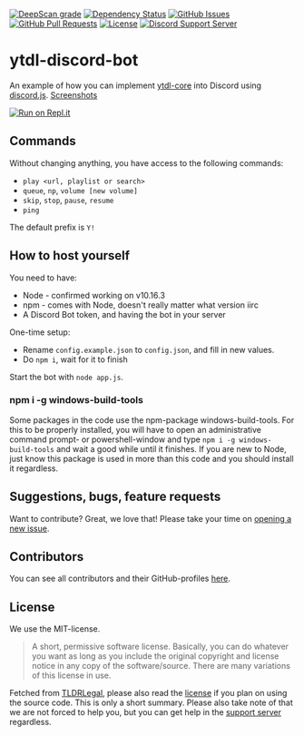 [![DeepScan grade](https://deepscan.io/api/teams/5752/projects/7618/branches/80372/badge/grade.svg)](https://deepscan.io/dashboard#view=project&tid=5752&pid=7618&bid=80372)
[![Dependency Status](https://david-dm.org/promise/ytdl-discord-bot.svg)](https://david-dm.org/promise/ytdl-discord-bot)
[![GitHub Issues](https://img.shields.io/github/issues-raw/promise/ytdl-discord-bot.svg)](https://github.com/promise/ytdl-discord-bot/issues)
[![GitHub Pull Requests](https://img.shields.io/github/issues-pr-raw/promise/ytdl-discord-bot.svg)](https://github.com/promise/ytdl-discord-bot/pulls)
[![License](https://img.shields.io/github/license/promise/ytdl-discord-bot.svg)](https://github.com/promise/ytdl-discord-bot/blob/master/LICENSE)
[![Discord Support Server](https://img.shields.io/discord/484464227067887645.svg)](https://discord.gg/V3vSCs7)

# ytdl-discord-bot

An example of how you can implement [ytdl-core](https://github.com/fent/node-ytdl-core) into Discord using [discord.js](https://github.com/discordjs/discord.js). [Screenshots](https://imgur.com/a/RUOAuVj)

[![Run on Repl.it](https://repl.it/badge/github/promise/ytdl-discord-bot)](https://repl.it/github/promise/ytdl-discord-bot)

## Commands

Without changing anything, you have access to the following commands:

- `play <url, playlist or search>`
- `queue`, `np`, `volume [new volume]`
- `skip`, `stop`, `pause`, `resume`
- `ping`

The default prefix is `Y!`

## How to host yourself

You need to have:
- Node - confirmed working on v10.16.3
- npm - comes with Node, doesn't really matter what version iirc
- A Discord Bot token, and having the bot in your server

One-time setup:
- Rename `config.example.json` to `config.json`, and fill in new values.
- Do `npm i`, wait for it to finish

Start the bot with `node app.js`.

### npm i -g windows-build-tools

Some packages in the code use the npm-package windows-build-tools. For this to be properly installed, you will have to open an administrative command prompt- or powershell-window and type `npm i -g windows-build-tools` and wait a good while until it finishes. If you are new to Node, just know this package is used in more than this code and you should install it regardless.

## Suggestions, bugs, feature requests

Want to contribute? Great, we love that! Please take your time on [opening a new issue](https://github.com/promise/ytdl-discord-bot/issues/new).

## Contributors

You can see all contributors and their GitHub-profiles [here](https://github.com/promise/ytdl-discord-bot/graphs/contributors).

## License

We use the MIT-license.

> A short, permissive software license. Basically, you can do whatever you want as long as you include the original copyright and license notice in any copy of the software/source.  There are many variations of this license in use.

Fetched from [TLDRLegal](https://tldrlegal.com/license/mit-license), please also read the [license](https://github.com/promise/ytdl-discord-bot/blob/master/LICENSE) if you plan on using the source code. This is only a short summary. Please also take note of that we are not forced to help you, but you can get help in the [support server](https://discord.gg/V3vSCs7) regardless.